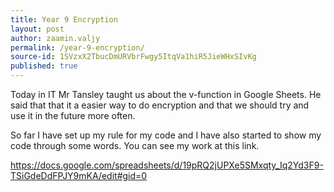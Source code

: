 ```yaml
---
title: Year 9 Encryption
layout: post
author: zaamin.valjy
permalink: /year-9-encryption/
source-id: 1SVzxX2TbucDmURVbrFwgy5ItqVa1hiR5JieWHxSIvKg
published: true
---
```

Today in IT Mr Tansley taught us about the v-function in Google Sheets. He said that that it a easier way to do encryption and that we should try and use it in the future more often. 

So far I have set up my rule for my code and I have also started to show my code through some words. You can see my work at this link.

 https://docs.google.com/spreadsheets/d/19pRQ2jUPXe5SMxqty_Iq2Yd3F9-TSiGdeDdFPJY9mKA/edit#gid=0

